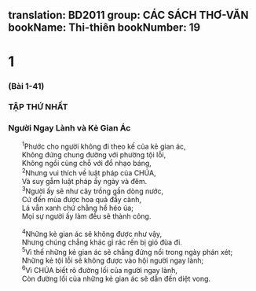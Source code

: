 translation: BD2011
group: CÁC SÁCH THƠ-VĂN
bookName: Thi-thiên 
bookNumber: 19
-------

<div class="title"><h1>1</h1><h3>(Bài 1-41)</h3><h3>TẬP THỨ NHẤT</h3><h3>Người Ngay Lành và Kẻ Gian Ác</h3></div>
<span class="verse thi_1_1">  <sup>1</sup>Phước cho người không đi theo kế của kẻ gian ác,<br/>  Không đứng chung đường với phường tội lỗi,<br/>  Không ngồi cùng chỗ với đồ nhạo báng,<br/></span>
<span class="verse thi_1_2">  <sup>2</sup>Nhưng vui thích về luật pháp của CHÚA,<br/>  Và suy gẫm luật pháp ấy ngày và đêm.<br/></span>
<span class="verse thi_1_3">  <sup>3</sup>Người ấy sẽ như cây trồng gần dòng nước,<br/>  Cứ đến mùa được hoa quả đầy cành,<br/>  Lá vẫn xanh chứ chẳng hề héo úa;<br/>  Mọi sự người ấy làm đều sẽ thành công.<br/><br/></span>
<span class="verse thi_1_4">  <sup>4</sup>Những kẻ gian ác sẽ không được như vậy,<br/>  Nhưng chúng chẳng khác gì rác rến bị gió đùa đi.<br/></span>
<span class="verse thi_1_5">  <sup>5</sup>Vì thế những kẻ gian ác sẽ chẳng đứng nổi trong ngày phán xét;<br/>  Những kẻ tội lỗi sẽ không được vào hội người ngay lành;<br/></span>
<span class="verse thi_1_6">  <sup>6</sup>Vì CHÚA biết rõ đường lối của người ngay lành,<br/>  Còn đường lối của những kẻ gian ác sẽ dẫn đến diệt vong.<br/></span>
